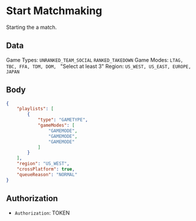 # Start Matchmaking
Starting the a match.

## Data
Game Types: `UNRANKED_TEAM_SOCIAL` `RANKED_TAKEDOWN`
Game Modes: `LTAG, TBC, FFA, TDM, DOM, ` "Select at least 3"
Region: `US_WEST, US_EAST, EUROPE, JAPAN`

## Body
```json
{
	"playlists": [
		{
			"type": "GAMETYPE",
			"gameModes": [
				"GAMEMODE",
				"GAMEMODE",
				"GAMEMODE"
			]
		}
	],
	"region": "US_WEST",
	"crossPlatform": true,
	"queueReason": "NORMAL"
}
```

## Authorization
- `Authorization`: TOKEN